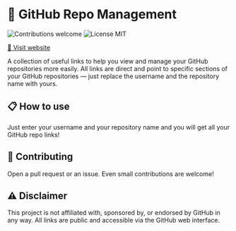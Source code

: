# 📝 GitHub Repo Management

<p>
  <img alt="Contributions welcome" src="https://img.shields.io/badge/Contributions-welcome-green">
  <img alt="License MIT" src="https://img.shields.io/badge/License-MIT-orange">
</p>

<a href="https://champytech.github.io/github-repo-management/">🔗 Visit website</a>

A collection of useful links to help you view and manage your GitHub repositories more easily. All links are direct and point to specific sections of your GitHub repositories — just replace the username and the repository name with yours.

## 📋 How to use

Just enter your username and your repository name and you will get all your GitHub repo links!

## 🙏 Contributing

Open a pull request or an issue. Even small contributions are welcome!

## ⚠️ Disclaimer

This project is not affiliated with, sponsored by, or endorsed by GitHub in any way. All links are public and accessible via the GitHub web interface.
